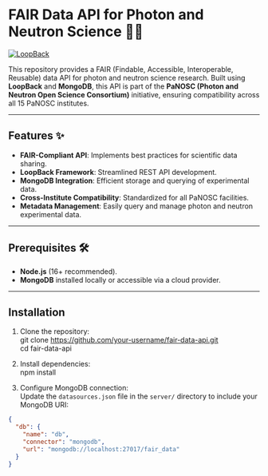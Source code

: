 
# FAIR Data API for Photon and Neutron Science 🌟🔬  
[![LoopBack](https://github.com/strongloop/loopback-next/raw/master/docs/site/imgs/branding/Powered-by-LoopBack-Badge-(blue)-@2x.png)](http://loopback.io/)



This repository provides a FAIR (Findable, Accessible, Interoperable, Reusable) data API for photon and neutron science research. Built using **LoopBack** and **MongoDB**, this API is part of the **PaNOSC (Photon and Neutron Open Science Consortium)** initiative, ensuring compatibility across all 15 PaNOSC institutes.

---

## Features ✨  

- **FAIR-Compliant API**: Implements best practices for scientific data sharing.  
- **LoopBack Framework**: Streamlined REST API development.  
- **MongoDB Integration**: Efficient storage and querying of experimental data.  
- **Cross-Institute Compatibility**: Standardized for all PaNOSC facilities.  
- **Metadata Management**: Easily query and manage photon and neutron experimental data.  

---

## Prerequisites 🛠️  

- **Node.js** (16+ recommended).  
- **MongoDB** installed locally or accessible via a cloud provider.  

---

## Installation  

1. Clone the repository:  
git clone https://github.com/your-username/fair-data-api.git  
cd fair-data-api  

2. Install dependencies:  
npm install  

3. Configure MongoDB connection:  
Update the `datasources.json` file in the `server/` directory to include your MongoDB URI:  
```json
{
  "db": {
    "name": "db",
    "connector": "mongodb",
    "url": "mongodb://localhost:27017/fair_data"
  }
}
